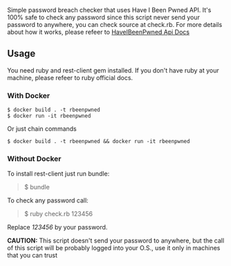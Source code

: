 Simple password breach checker that uses Have I Been Pwned API. It's 100% safe to check any password since this script never send your password to anywhere, you can check source at check.rb. For more details about how it works, please refeer to [HaveIBeenPwned Api Docs](https://haveibeenpwned.com/API/v2#SearchingPwnedPasswordsByRange)

## Usage
You need ruby and rest-client gem installed. If you don't have ruby at your machine, please refeer to ruby official docs.

### With Docker

```
$ docker build . -t rbeenpwned
$ docker run -it rbeenpwned
```

Or just chain commands  
```
$ docker build . -t rbeenpwned && docker run -it rbeenpwned
```

### Without Docker

To install rest-client just run bundle:

> $ bundle

To check any password call:

> $ ruby check.rb 123456

Replace *123456* by your password.

**CAUTION:** This script doesn't send your password to anywhere, but the call of this script will be probably logged into your O.S., use it only in machines that you can trust

